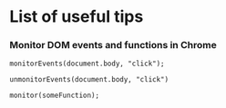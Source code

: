 # List of useful tips

### Monitor DOM events and functions in Chrome
```
monitorEvents(document.body, "click");

unmonitorEvents(document.body, "click")
```
```
monitor(someFunction);
```

